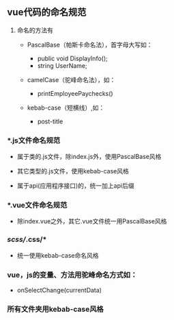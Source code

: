 ## vue代码的命名规范

1. 命名的方法有
    * PascalBase（帕斯卡命名法），首字母大写如：
        * public void DisplayInfo();
        * string UserName;
        
    * camelCase（驼峰命名法），如：
        * printEmployeePaychecks() 
    * kebab-case（短横线）,如：
        * post-title


### *.js文件命名规范

- 属于类的.js文件，除index.js外，使用PascalBase风格

- 其它类型的.js文件，使用kebab-case风格

- 属于api(应用程序接口)的，统一加上api后缀

### *.vue文件命名规范
- 除index.vue之外，其它.vue文件统一用PascalBase风格

### *scss/*.css/*
- 统一使用kebab-case命名风格

### vue，js的变量、方法用驼峰命名方式如：
- onSelectChange(currentData)

###  所有文件夹用kebab-case风格
